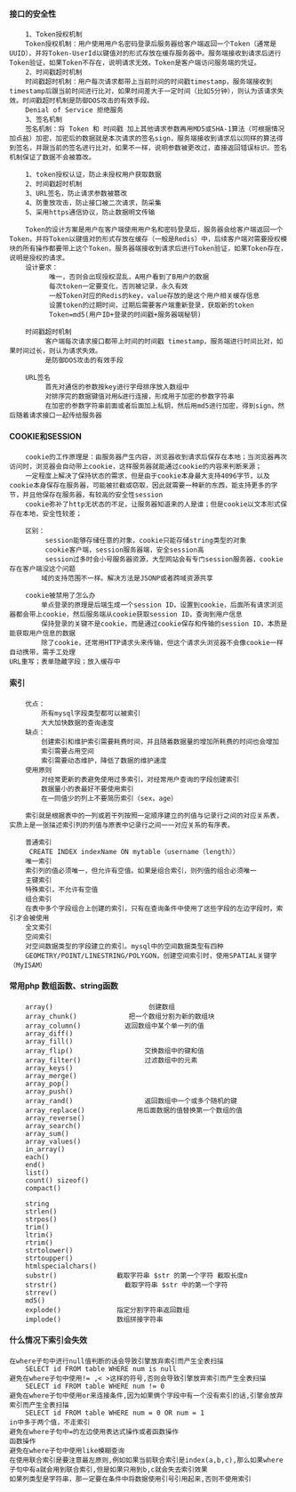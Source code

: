 #### 接口的安全性
		1、Token授权机制
		Token授权机制：用户使用用户名密码登录后服务器给客户端返回一个Token（通常是UUID），并将Token-UserId以键值对的形式存放在缓存服务器中。服务端接收到请求后进行Token验证，如果Token不存在，说明请求无效。Token是客户端访问服务端的凭证。
		2、时间戳超时机制
		时间戳超时机制：用户每次请求都带上当前时间的时间戳timestamp，服务端接收到timestamp后跟当前时间进行比对，如果时间差大于一定时间（比如5分钟），则认为该请求失效。时间戳超时机制是防御DOS攻击的有效手段。
		Denial of Service 拒绝服务
		3、签名机制
		签名机制：将 Token 和 时间戳 加上其他请求参数再用MD5或SHA-1算法（可根据情况加点盐）加密，加密后的数据就是本次请求的签名sign，服务端接收到请求后以同样的算法得到签名，并跟当前的签名进行比对，如果不一样，说明参数被更改过，直接返回错误标识。签名机制保证了数据不会被篡改。

		1、token授权认证，防止未授权用户获取数据
		2、时间戳超时机制
		3、URL签名，防止请求参数被篡改
		4、防重放攻击，防止接口被二次请求，防采集
		5、采用https通信协议，防止数据明文传输

		Token的设计方案是用户在客户端使用用户名和密码登录后，服务器会给客户端返回一个Token，并将Token以键值对的形式存放在缓存（一般是Redis）中，后续客户端对需要授权模块的所有操作都要带上这个Token，服务器端接收到请求后进行Token验证，如果Token存在，说明是授权的请求。
		设计要求：
			  唯一，否则会出现授权混乱，A用户看到了B用户的数据
			  每次token一定要变化，否则被记录，永久有效
			  一般Token对应的Redis的key，value存放的是这个用户相关缓存信息
			  设置token的过期时间，过期后需要客户端重新登录，获取新的token
			  Token=md5(用户ID+登录的时间戳+服务器端秘钥)

		时间戳超时机制
			 客户端每次请求接口都带上时间的时间戳 timestamp，服务端进行时间比对，如果时间过长，则认为请求失效。
			 是防御DOS攻击的有效手段

		URL签名
			 首先对通信的参数按key进行字母排序放入数组中
			 对排序完的数据键值对用&进行连接，形成用于加密的参数字符串
			 在加密的参数字符串前面或者后面加上私钥，然后用md5进行加密，得到sign，然后随着请求接口一起传给服务器


#### COOKIE和SESSION
		cookie的工作原理是：由服务器产生内容，浏览器收到请求后保存在本地；当浏览器再次访问时，浏览器会自动带上cookie，这样服务器就能通过cookie的内容来判断来源；
		一定程度上解决了保持状态的需求，但是由于cookie本身最大支持4096字节，以及cookie本身保存在服务器，可能被拦截或窃取，因此就需要一种新的东西，能支持更多的字节，并且他保存在服务器，有较高的安全性session
		cookie弥补了http无状态的不足，让服务器知道来的人是谁；但是cookie以文本形式保存在本地，安全性较差；

		区别：
			 session能够存储任意的对象，cookie只能存储string类型的对象
			 cookie客户端，session服务器端，安全session高
			 session过多时会小号服务器资源，大型网站会有专门session服务器，cookie存在客户端没这个问题
			域的支持范围不一样。解决方法是JSONP或者跨域资源共享

		cookie被禁用了怎么办
			单点登录的原理是后端生成一个session ID，设置到cookie，后面所有请求浏览器都会带上cookie，然后服务端从cookie获取session ID，查询到用户信息
			保持登录的关键不是cookie，而是通过cookie保存和传输的session ID，本质是能获取用户信息的数据
			除了cookie，还常用HTTP请求头来传输，但这个请求头浏览器不会像cookie一样自动携带，需手工处理
    URL重写；表单隐藏字段；放入缓存中

#### 索引
		优点：
			所有mysql字段类型都可以被索引
			大大加快数据的查询速度
		缺点：
			创建索引和维护索引需要耗费时间，并且随着数据量的增加所耗费的时间也会增加
			索引需要占用空间
			索引需要动态维护，降低了数据的维护速度
		使用原则
			对经常更新的表避免使用过多索引，对经常用户查询的字段创建索引
			数据量小的表最好不要使用索引
			在一同值少的列上不要简历索引（sex，age）

		索引就是根据表中的一列或若干列按照一定顺序建立的列值与记录行之间的对应关系表，实质上是一张描述索引列的列值与原表中记录行之间一一对应关系的有序表。

		普通索引
		 CREATE INDEX indexName ON mytable（username（length））
		唯一索引
		索引列的值必须唯一，但允许有空值。如果是组合索引，则列值的组合必须唯一
		主键索引
		特殊索引，不允许有空值
		组合索引
		在表中多个字段组合上创建的索引，只有在查询条件中使用了这些字段的左边字段时，索引才会被使用
		全文索引
		空间索引
		对空间数据类型的字段建立的索引。mysql中的空间数据类型有四种
		GEOMETRY/POINT/LINESTRING/POLYGON，创建空间索引时，使用SPATIAL关键字（MyISAM）


#### 常用php 数组函数、string函数
		array()                        创建数组
		array_chunk()             把一个数组分割为新的数组块
		array_column()           返回数组中某个单一列的值
		array_diff()
		array_fill()
		array_flip()                  交换数组中的键和值
		array_filter()                过滤数组中的元素
		array_keys()
		array_merge()
		array_pop()
		array_push()
		array_rand()                  返回数组中一个或多个随机的键
		array_replace()             用后面数据的值替换第一个数组的值
		array_reverse()
		array_search()
		array_sum()
		array_values()
		in_array()
		each()
		end()
		list()
		count() sizeof()
		compact()

		string
		strlen()
		strpos()
		trim()
		ltrim()
		rtrim()
		strtolower()
		strtoupper()
		htmlspecialchars()
		substr()               截取字符串 $str 的第一个字符 截取长度n
		strstr()                 截取字符串 $str 中的第一个字符
		strrev()
		md5()
		explode()              指定分割字符串返回数组
		implode()              数组拼接字符串
		
		
#### 什么情况下索引会失效	
	在where子句中进行null值判断的话会导致引擎放弃索引而产生全表扫描
		SELECT id FROM table WHERE num is null
	避免在where子句中使用!= ,< >这样的符号,否则会导致引擎放弃索引而产生全表扫描
		SELECT id FROM table WHERE num != 0
	避免在where子句中使用or来连接条件,因为如果俩个字段中有一个没有索引的话,引擎会放弃索引而产生全表扫描	
		SELECT id FROM table WHERE num = 0 OR num = 1
	in中多于两个值，不走索引	
	避免在where子句中=的左边使用表达式操作或者函数操作
	函数操作
	避免在where子句中使用like模糊查询
	在使用联合索引是要注意最左原则,例如如果当前联合索引是index(a,b,c),那么如果where子句中有a就会用到联合索引,但是如果只用到b,c就会失去索引效果
	如果列类型是字符串，那一定要在条件中将数据使用引号引用起来,否则不使用索引	
		
		
		
		
		
		
		
		
		
		
		
		
		
		
		
		
		
		
		
		
		